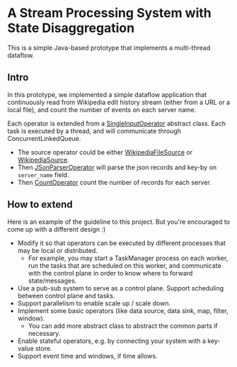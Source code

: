 # A Stream Processing System with State Disaggregation

This is a simple Java-based prototype that implements a multi-thread dataflow.

## Intro

In this prototype, we implemented a simple dataflow application that continuously read from Wikipedia edit history stream (either from a URL or a local file), and count the number of events on each server name.

Each operator is extended from a [SingleInputOperator](./dataflow/src/main/java/operators/SingleInputOperator.java) abstract class. Each task is executed by a thread, and will communicate through ConcurrentLinkedQueue.

- The source operator could be either [WikipediaFileSource](./dataflow/src/main/java/WikipediaFileSource.java) or [WikipediaSource](./dataflow/src/main/java/WikipediaSource.java).
- Then [JSonParserOperator](./dataflow/src/main/java/JSonParserOperator.java) will parse the json records and key-by on `server_name` field.
- Then [CountOperator](./dataflow/src/main/java/CountOperator.java) count the number of records for each server.

## How to extend

Here is an example of the guideline to this project. But you're encouraged to come up with a different design :)

- Modify it so that operators can be executed by different processes that may be local or distributed. 
  - For example, you may start a TaskManager process on each worker, run the tasks that are scheduled on this worker, and communicate with the control plane in order to know where to forward state/messages.
- Use a pub-sub system to serve as a control plane. Support scheduling between control plane and tasks.
- Support parallelism to enable scale up / scale down.
- Implement some basic operators (like data source, data sink, map, filter, window).
  - You can add more abstract class to abstract the common parts if necessary.
- Enable stateful operators, e.g. by connecting your system with a key-value store.
- Support event time and windows, if time allows. 

